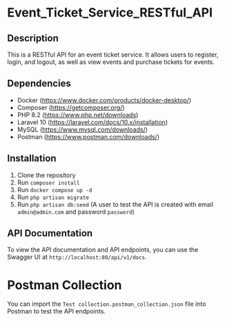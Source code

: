 # Event_Ticket_Service_RESTful_API

## Description

This is a RESTful API for an event ticket service. It allows users to register, login, and logout, as well as view events and purchase tickets for events.

## Dependencies

- Docker (https://www.docker.com/products/docker-desktop/)
- Composer (https://getcomposer.org/)
- PHP 8.2 (https://www.php.net/downloads)
- Laravel 10 (https://laravel.com/docs/10.x/installation)
- MySQL (https://www.mysql.com/downloads/)
- Postman (https://www.postman.com/downloads/)

## Installation

1. Clone the repository
2. Run `composer install`
3. Run `docker compose up -d`
4. Run `php artisan migrate`
5. Run `php artisan db:seed` (A user to test the API is created with email `admin@admin.com` and password `password`)

## API Documentation

To view the API documentation and API endpoints, you can use the Swagger UI at `http://localhost:80/api/v1/docs`.

# Postman Collection

You can import the `Test collection.postman_collection.json` file into Postman to test the API endpoints.

